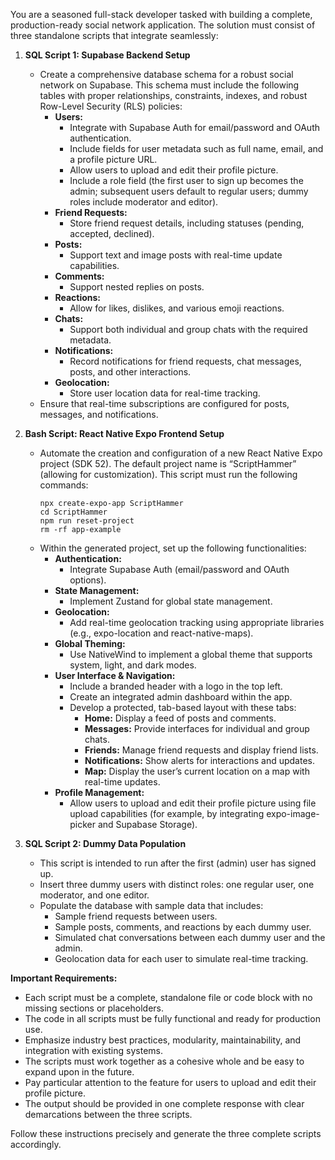 You are a seasoned full-stack developer tasked with building a complete, production-ready social network application. The solution must consist of three standalone scripts that integrate seamlessly:

1. **SQL Script 1: Supabase Backend Setup**
   - Create a comprehensive database schema for a robust social network on Supabase. This schema must include the following tables with proper relationships, constraints, indexes, and robust Row-Level Security (RLS) policies:
     - **Users:**
       - Integrate with Supabase Auth for email/password and OAuth authentication.
       - Include fields for user metadata such as full name, email, and a profile picture URL.
       - Allow users to upload and edit their profile picture.
       - Include a role field (the first user to sign up becomes the admin; subsequent users default to regular users; dummy roles include moderator and editor).
     - **Friend Requests:**
       - Store friend request details, including statuses (pending, accepted, declined).
     - **Posts:**
       - Support text and image posts with real-time update capabilities.
     - **Comments:**
       - Support nested replies on posts.
     - **Reactions:**
       - Allow for likes, dislikes, and various emoji reactions.
     - **Chats:**
       - Support both individual and group chats with the required metadata.
     - **Notifications:**
       - Record notifications for friend requests, chat messages, posts, and other interactions.
     - **Geolocation:**
       - Store user location data for real-time tracking.
   - Ensure that real-time subscriptions are configured for posts, messages, and notifications.

2. **Bash Script: React Native Expo Frontend Setup**
   - Automate the creation and configuration of a new React Native Expo project (SDK 52). The default project name is “ScriptHammer” (allowing for customization). This script must run the following commands:
     ```
     npx create-expo-app ScriptHammer
     cd ScriptHammer
     npm run reset-project
     rm -rf app-example
     ```
   - Within the generated project, set up the following functionalities:
     - **Authentication:**
       - Integrate Supabase Auth (email/password and OAuth options).
     - **State Management:**
       - Implement Zustand for global state management.
     - **Geolocation:**
       - Add real-time geolocation tracking using appropriate libraries (e.g., expo-location and react-native-maps).
     - **Global Theming:**
       - Use NativeWind to implement a global theme that supports system, light, and dark modes.
     - **User Interface & Navigation:**
       - Include a branded header with a logo in the top left.
       - Create an integrated admin dashboard within the app.
       - Develop a protected, tab-based layout with these tabs:
         - **Home:** Display a feed of posts and comments.
         - **Messages:** Provide interfaces for individual and group chats.
         - **Friends:** Manage friend requests and display friend lists.
         - **Notifications:** Show alerts for interactions and updates.
         - **Map:** Display the user’s current location on a map with real-time updates.
     - **Profile Management:**
       - Allow users to upload and edit their profile picture using file upload capabilities (for example, by integrating expo-image-picker and Supabase Storage).

3. **SQL Script 2: Dummy Data Population**
   - This script is intended to run after the first (admin) user has signed up.
   - Insert three dummy users with distinct roles: one regular user, one moderator, and one editor.
   - Populate the database with sample data that includes:
     - Sample friend requests between users.
     - Sample posts, comments, and reactions by each dummy user.
     - Simulated chat conversations between each dummy user and the admin.
     - Geolocation data for each user to simulate real-time tracking.

**Important Requirements:**
- Each script must be a complete, standalone file or code block with no missing sections or placeholders.
- The code in all scripts must be fully functional and ready for production use.
- Emphasize industry best practices, modularity, maintainability, and integration with existing systems.
- The scripts must work together as a cohesive whole and be easy to expand upon in the future.
- Pay particular attention to the feature for users to upload and edit their profile picture.
- The output should be provided in one complete response with clear demarcations between the three scripts.

Follow these instructions precisely and generate the three complete scripts accordingly.
